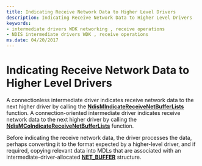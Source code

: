 ```yaml
---
title: Indicating Receive Network Data to Higher Level Drivers
description: Indicating Receive Network Data to Higher Level Drivers
keywords:
- intermediate drivers WDK networking , receive operations
- NDIS intermediate drivers WDK , receive operations
ms.date: 04/20/2017
---
```


# Indicating Receive Network Data to Higher Level Drivers





A connectionless intermediate driver indicates receive network data to the next higher driver by calling the [**NdisMIndicateReceiveNetBufferLists**](/windows-hardware/drivers/ddi/ndis/nf-ndis-ndismindicatereceivenetbufferlists) function. A connection-oriented intermediate driver indicates receive network data to the next higher driver by calling the [**NdisMCoIndicateReceiveNetBufferLists**](/windows-hardware/drivers/ddi/ndis/nf-ndis-ndismcoindicatereceivenetbufferlists) function.

Before indicating the receive network data, the driver processes the data, perhaps converting it to the format expected by a higher-level driver, and if required, copying relevant data into MDLs that are associated with an intermediate-driver-allocated [**NET\_BUFFER**](/windows-hardware/drivers/ddi/nbl/ns-nbl-net_buffer) structure.

 

